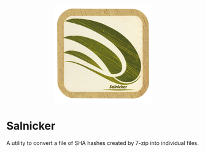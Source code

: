 <!-- Last updated: 240404 -->

<div align="center">

 ![](./.github/Images/Logos/Salnicker-logo_256x256.png)

</div>

# Salnicker

A utility to convert a file of SHA hashes created by 7-zip into individual files.
